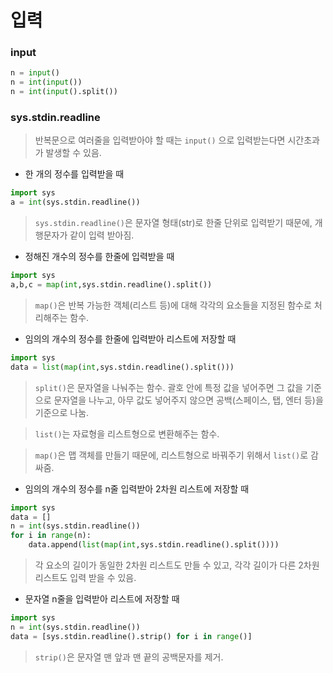 # 입력

### input

```python
n = input()
n = int(input())
n = int(input().split())
```





### sys.stdin.readline

> 반복문으로 여러줄을 입력받아야 할 때는 `input()` 으로 입력받는다면 시간초과가 발생할 수 있음.

- 한 개의 정수를 입력받을 때

```python
import sys
a = int(sys.stdin.readline())
```

> `sys.stdin.readline()`은 문자열 형태(str)로  한줄 단위로 입력받기 때문에, 개행문자가 같이 입력 받아짐. 

- 정해진 개수의 정수를 한줄에 입력받을 때 

```python
import sys
a,b,c = map(int,sys.stdin.readline().split())
```

> `map()`은 반복 가능한 객체(리스트 등)에 대해 각각의 요소들을 지정된 함수로 처리해주는 함수.

- 임의의 개수의 정수를 한줄에 입력받아 리스트에 저장할 때

```python
import sys
data = list(map(int,sys.stdin.readline().split()))
```

>`split()`은 문자열을 나눠주는 함수.  괄호 안에 특정 값을 넣어주면 그 값을 기준으로 문자열을 나누고, 아무 값도 넣어주지 않으면 공백(스페이스, 탭, 엔터 등)을 기준으로 나눔.

> `list()`는 자료형을 리스트형으로 변환해주는 함수.

> `map()`은 맵 객체를 만들기 때문에, 리스트형으로 바꿔주기 위해서 `list()`로 감싸줌.

- 임의의 개수의 정수를 n줄 입력받아 2차원 리스트에 저장할 때

```python
import sys
data = []
n = int(sys.stdin.readline())
for i in range(n):
    data.append(list(map(int,sys.stdin.readline().split())))
```

> 각 요소의 길이가 동일한 2차원 리스트도 만들 수 있고, 각각 길이가 다른 2차원 리스트도 입력 받을 수 있음.

- 문자열 n줄을 입력받아 리스트에 저장할 때

```python
import sys
n = int(sys.stdin.readline())
data = [sys.stdin.readline().strip() for i in range()]
```

> `strip()`은 문자열 맨 앞과 맨 끝의 공백문자를 제거.